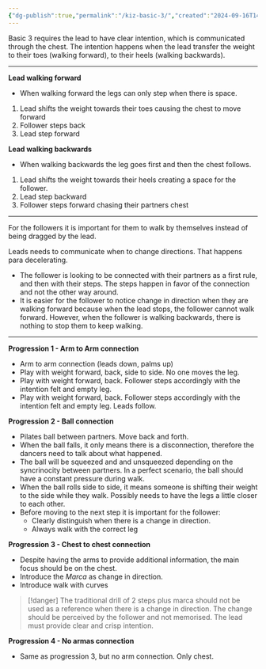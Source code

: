 ```yaml
---
{"dg-publish":true,"permalink":"/kiz-basic-3/","created":"2024-09-16T14:15:15.915-04:00","updated":"2024-09-16T15:54:28.100-04:00"}
---
```



Basic 3 requires the lead to have clear intention, which is communicated through the chest. The intention happens when the lead transfer the weight to their toes (walking forward), to their heels (walking backwards).

---

**Lead walking forward**

- When walking forward the legs can only step when there is space.

1. Lead shifts the weight towards their toes causing the chest to move forward
2. Follower steps back
3. Lead step forward

**Lead walking backwards**

- When walking backwards the leg goes first and then the chest follows.

1. Lead shifts the weight towards their heels creating a space for the follower.
2. Lead step backward
3. Follower steps forward chasing their partners chest

---

For the followers it is important for them to walk by themselves instead of being dragged by the lead.

Leads needs to communicate when to change directions. That happens para decelerating.

- The follower is looking to be connected with their partners as a first rule, and then with their steps. The steps happen in favor of the connection and not the other way around.
- It is easier for the follower to notice change in direction when they are walking forward because when the lead stops, the follower cannot walk forward. However, when the follower is walking backwards, there is nothing to stop them to keep walking.

---

**Progression 1 - Arm to Arm connection**
- Arm to arm connection (leads down, palms up)
- Play with weight forward, back, side to side. No one moves the leg.
- Play with weight forward, back. Follower steps accordingly with the intention felt and empty leg.
- Play with weight forward, back. Follower steps accordingly with the intention felt and empty leg. Leads follow.

**Progression 2 - Ball connection**
- Pilates ball between partners. Move back and forth.
- When the ball falls, it only means there is a disconnection, therefore the dancers need to talk about what happened.
- The ball will be squeezed and and unsqueezed depending on the syncrinocity between partners. In a perfect scenario, the ball should have a constant pressure during walk.
- When the ball rolls side to side, it means someone is shifting their weight to the side while they walk. Possibly needs to have the legs a little closer to each other.
- Before moving to the next step it is important for the follower:
	- Clearly distinguish when there is a change in direction.
	- Always walk with the correct leg

**Progression 3 - Chest to chest connection**
- Despite having the arms to provide additional information, the main focus should be on the chest.
- Introduce the *Marca* as change in direction.
- Introduce walk with curves

> [!danger] The traditional drill of 2 steps plus marca should not be used as a reference when there is a change in direction. The change should be perceived by the follower and not memorised. The lead must provide clear and crisp intention.

**Progression 4 - No armas connection**
- Same as progression 3, but no arm connection. Only chest.